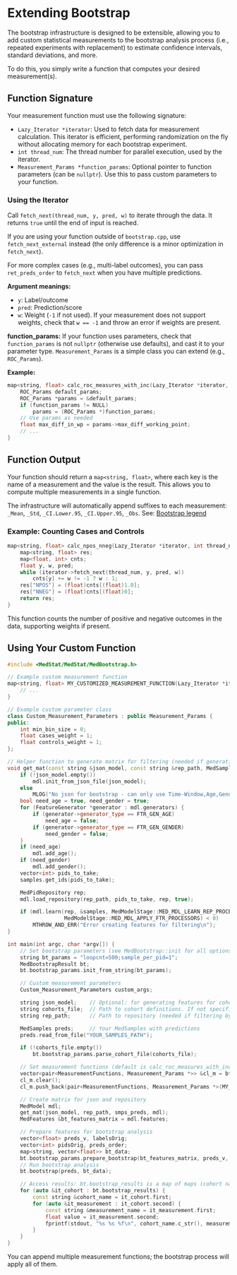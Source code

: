 
# Extending Bootstrap

The bootstrap infrastructure is designed to be extensible, allowing you to add custom statistical measurements to the bootstrap analysis process (i.e., repeated experiments with replacement) to estimate confidence intervals, standard deviations, and more.

To do this, you simply write a function that computes your desired measurement(s).

## Function Signature

Your measurement function must use the following signature:

- `Lazy_Iterator *iterator`: Used to fetch data for measurement calculation. This iterator is efficient, performing randomization on the fly without allocating memory for each bootstrap experiment.
- `int thread_num`: The thread number for parallel execution, used by the iterator.
- `Measurement_Params *function_params`: Optional pointer to function parameters (can be `nullptr`). Use this to pass custom parameters to your function.

### Using the Iterator

Call `fetch_next(thread_num, y, pred, w)` to iterate through the data. It returns `true` until the end of input is reached.

If you are using your function outside of `bootstrap.cpp`, use `fetch_next_external` instead (the only difference is a minor optimization in `fetch_next`).

For more complex cases (e.g., multi-label outcomes), you can pass `ret_preds_order` to `fetch_next` when you have multiple predictions.

**Argument meanings:**

- `y`: Label/outcome
- `pred`: Prediction/score
- `w`: Weight (`-1` if not used). If your measurement does not support weights, check that `w == -1` and throw an error if weights are present.

**function_params:**
If your function uses parameters, check that `function_params` is not `nullptr` (otherwise use defaults), and cast it to your parameter type. `Measurement_Params` is a simple class you can extend (e.g., `ROC_Params`).

**Example:**
```c++
map<string, float> calc_roc_measures_with_inc(Lazy_Iterator *iterator, int thread_num, Measurement_Params *function_params) {
	ROC_Params default_params;
	ROC_Params *params = &default_params;
	if (function_params != NULL)
		params = (ROC_Params *)function_params;
	// Use params as needed
	float max_diff_in_wp = params->max_diff_working_point;
	// ...
}
```

## Function Output

Your function should return a `map<string, float>`, where each key is the name of a measurement and the value is the result. This allows you to compute multiple measurements in a single function.

The infrastructure will automatically append suffixes to each measurement: `_Mean`, `_Std`, `_CI.Lower.95`, `_CI.Upper.95`, `_Obs`. See: [Bootstrap legend](../Bootstrap%20legend.md)

### Example: Counting Cases and Controls
```c++
map<string, float> calc_npos_nneg(Lazy_Iterator *iterator, int thread_num, Measurement_Params *function_params) {
	map<string, float> res;
	map<float, int> cnts;
	float y, w, pred;
	while (iterator->fetch_next(thread_num, y, pred, w))
		cnts[y] += w != -1 ? w : 1;
	res["NPOS"] = (float)cnts[(float)1.0];
	res["NNEG"] = (float)cnts[(float)0];
	return res;
}
```
This function counts the number of positive and negative outcomes in the data, supporting weights if present.

## Using Your Custom Function

```c++
#include <MedStat/MedStat/MedBootstrap.h>

// Example custom measurement function
map<string, float> MY_CUSTOMIZED_MEASUREMENT_FUNCTION(Lazy_Iterator *iterator, int thread_num, Measurement_Params *function_params) {
	// ...
}

// Example custom parameter class
class Custom_Measurement_Parameters : public Measurement_Params {
public:
	int min_bin_size = 0;
	float cases_weight = 1;
	float controls_weight = 1;
};

// Helper function to generate matrix for filtering (needed if generating cohorts and filtering with bootstrap)
void get_mat(const string &json_model, const string &rep_path, MedSamples &samples, MedModel &mdl) {
	if (!json_model.empty())
		mdl.init_from_json_file(json_model);
	else
		MLOG("No json for bootstrap - can only use Time-Window,Age,Gender filters\n");
	bool need_age = true, need_gender = true;
	for (FeatureGenerator *generator : mdl.generators) {
		if (generator->generator_type == FTR_GEN_AGE)
			need_age = false;
		if (generator->generator_type == FTR_GEN_GENDER)
			need_gender = false;
	}
	if (need_age)
		mdl.add_age();
	if (need_gender)
		mdl.add_gender();
	vector<int> pids_to_take;
	samples.get_ids(pids_to_take);

	MedPidRepository rep;
	mdl.load_repository(rep_path, pids_to_take, rep, true);

	if (mdl.learn(rep, &samples, MedModelStage::MED_MDL_LEARN_REP_PROCESSORS,
				  MedModelStage::MED_MDL_APPLY_FTR_PROCESSORS) < 0)
		MTHROW_AND_ERR("Error creating features for filtering\n");
}

int main(int argc, char *argv[]) {
	// Set bootstrap parameters (see MedBootstrap::init for all options)
	string bt_params = "loopcnt=500;sample_per_pid=1";
	MedBootstrapResult bt;
	bt.bootstrap_params.init_from_string(bt_params);

	// Custom measurement parameters
	Custom_Measurement_Parameters custom_args;

	string json_model;    // Optional: for generating features for cohort filtering
	string cohorts_file;  // Path to cohort definitions. If not specified, all samples are used as a single cohort.
	string rep_path;      // Path to repository (needed if filtering by more than Time-Window)

	MedSamples preds;     // Your MedSamples with predictions
	preds.read_from_file("YOUR_SAMPLES_PATH");

	if (!cohorts_file.empty())
		bt.bootstrap_params.parse_cohort_file(cohorts_file);

	// Set measurement functions (default is calc_roc_measures_with_inc)
	vector<pair<MeasurementFunctions, Measurement_Params *>> &cl_m = bt.bootstrap_params.measurements_with_params;
	cl_m.clear();
	cl_m.push_back(pair<MeasurementFunctions, Measurement_Params *>(MY_CUSTOMIZED_MEASUREMENT_FUNCTION, &custom_args));

	// Create matrix for json and repository
	MedModel mdl;
	get_mat(json_model, rep_path, smps_preds, mdl);
	MedFeatures &bt_features_matrix = mdl.features;

	// Prepare features for bootstrap analysis
	vector<float> preds_v, labelsOrig;
	vector<int> pidsOrig, preds_order;
	map<string, vector<float>> bt_data;
	bt.bootstrap_params.prepare_bootstrap(bt_features_matrix, preds_v, labelsOrig, pidsOrig, bt_data, preds_order);
	// Run bootstrap analysis
	bt.bootstrap(preds, bt_data);

	// Access results: bt.bootstrap_results is a map of maps (cohort name -> measurement name -> value)
	for (auto &it_cohort : bt.bootstrap_results) {
		const string &cohort_name = it_cohort.first;
		for (auto &it_measurement : it_cohort.second) {
			const string &measurement_name = it_measurement.first;
			float value = it_measurement.second;
			fprintf(stdout, "%s %s %f\n", cohort_name.c_str(), measurement_name.c_str(), value);
		}
	}
}
```

You can append multiple measurement functions; the bootstrap process will apply all of them.
